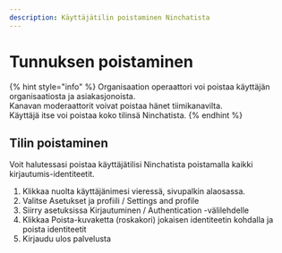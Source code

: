 ```yaml
---
description: Käyttäjätilin poistaminen Ninchatista
---
```


# Tunnuksen poistaminen

{% hint style="info" %}
Organisaation operaattori voi poistaa käyttäjän organisaatiosta ja asiakasjonoista.   
Kanavan moderaattorit voivat poistaa hänet tiimikanavilta.   
Käyttäjä itse voi poistaa koko tilinsä Ninchatista.
{% endhint %}

## Tilin poistaminen 

Voit halutessasi poistaa käyttäjätilisi Ninchatista poistamalla kaikki kirjautumis-identiteetit.

1. Klikkaa nuolta käyttäjänimesi vieressä, sivupalkin alaosassa.
2. Valitse Asetukset ja profiili / Settings and profile
3. Siirry asetuksissa Kirjautuminen / Authentication -välilehdelle
4. Klikkaa Poista-kuvaketta \(roskakori\) jokaisen identiteetin kohdalla ja poista identiteetit
5. Kirjaudu ulos palvelusta



